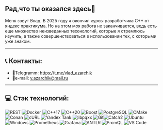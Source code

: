 ## Рад,что ты оказался здесь👋
Меня зовут Влад. В 2025 году я окончил курсы разработчика С++ от яндекс практикума. Но на этом моя работа не заканчивается, ведь есть еще множество неизведанных техонологий, которые я стремлюсь изучить, а также совершенствоваться в использовании тех, с которыми уже знаком.
____
## 📞 Контакты:
  + 📱Telegramm: https://t.me/vlad_azarchik
  + 📨e-mail: v.azarchik@mail.ru
____
## 💻 Стэк технологий:
![REST](https://img.shields.io/badge/REST-API-FF6F61?style=for-the-badge) ![Docker](https://img.shields.io/badge/Docker-2496ED?style=for-the-badge&logo=docker&logoColor=white) ![C++17](https://img.shields.io/badge/C++17-00599C?style=for-the-badge&logo=c%2B%2B&logoColor=white) ![C++20](https://img.shields.io/badge/C++20-00599C?style=for-the-badge&logo=c%2B%2B&logoColor=white) ![Boost](https://img.shields.io/badge/Boost-1570B6?style=for-the-badge&logo=boost&logoColor=white) ![PostgreSQL](https://img.shields.io/badge/PostgreSQL-4169E1?style=for-the-badge&logo=postgresql&logoColor=white) ![CMake](https://img.shields.io/badge/CMake-064F8C?style=for-the-badge&logo=cmake&logoColor=white) ![Conan](https://img.shields.io/badge/Conan-669933?style=for-the-badge&logo=conan&logoColor=white) ![cURL](https://img.shields.io/badge/cURL-073551?style=for-the-badge&logo=curl&logoColor=white) ![Yandex Tank](https://img.shields.io/badge/Yandex_Tank-FF0000?style=for-the-badge) ![libpqxx](https://img.shields.io/badge/libpqxx-4169E1?style=for-the-badge) ![Git](https://img.shields.io/badge/Git-F05032?style=for-the-badge&logo=git&logoColor=white)![Catch2](https://img.shields.io/badge/Catch2-00BFFF?style=for-the-badge) ![Ubuntu](https://img.shields.io/badge/Ubuntu-E95420?style=for-the-badge&logo=ubuntu&logoColor=white) ![Windows](https://img.shields.io/badge/Windows-0078D6?style=for-the-badge&logo=windows&logoColor=white) ![Prometheus](https://img.shields.io/badge/Prometheus-E6522C?style=for-the-badge&logo=prometheus&logoColor=white) ![Grafana](https://img.shields.io/badge/Grafana-F46800?style=for-the-badge&logo=grafana&logoColor=white) ![ANTLR](https://img.shields.io/badge/ANTLR-9B4F96?style=for-the-badge&logo=antlr&logoColor=white) ![PromQL](https://img.shields.io/badge/PromQL-E6522C?style=for-the-badge&logo=prometheus&logoColor=white) ![VS Code](https://img.shields.io/badge/VS_Code-007ACC?style=for-the-badge&logo=visual-studio-code&logoColor=white)


<!--
**Azarchik-Vladislav/Azarchik-Vladislav** is a ✨ _special_ ✨ repository because its `README.md` (this file) appears on your GitHub profile.

Here are some ideas to get you started:

- 🔭 I’m currently working on ...
- 🌱 I’m currently learning ...
- 👯 I’m looking to collaborate on ...
- 🤔 I’m looking for help with ...
- 💬 Ask me about ...
- 📫 How to reach me: ...
- 😄 Pronouns: ...
- ⚡ Fun fact: ...
-->
